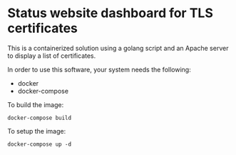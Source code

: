 # Status website dashboard for TLS certificates

This is a containerized solution using a golang script and an Apache server
to display a list of certificates.

In order to use this software, your system needs the following:

* docker
* docker-compose

To build the image:

```
docker-compose build
```

To setup the image:

```
docker-compose up -d
```
